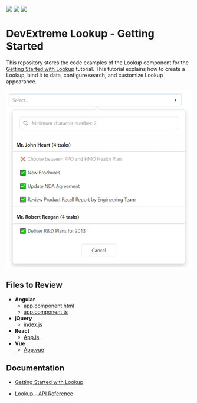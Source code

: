 <!-- default badges list -->
![](https://img.shields.io/endpoint?url=https://codecentral.devexpress.com/api/v1/VersionRange/447652028/22.1.3%2B)
[![](https://img.shields.io/badge/Open_in_DevExpress_Support_Center-FF7200?style=flat-square&logo=DevExpress&logoColor=white)](https://supportcenter.devexpress.com/ticket/details/T1059492)
[![](https://img.shields.io/badge/📖_How_to_use_DevExpress_Examples-e9f6fc?style=flat-square)](https://docs.devexpress.com/GeneralInformation/403183)
<!-- default badges end -->

# DevExtreme Lookup - Getting Started 

This repository stores the code examples of the Lookup component for the [Getting Started with Lookup](https://js.devexpress.com/Documentation/Guide/UI_Components/Lookup/Getting_Started_with_Lookup/) tutorial. This tutorial explains how to create a Lookup, bind it to data, configure search, and customize Lookup appearance.

<div align="center"><img src="./lookup.png" /></div>

## Files to Review

- **Angular**
    - [app.component.html](angular/src/app/app.component.html)
    - [app.component.ts](angular/src/app/app.component.ts)
- **jQuery**
    - [index.js](jquery/src/index.js)
- **React**
    - [App.js](react/src/App.js)
- **Vue**
    - [App.vue](vue/src/App.vue)

## Documentation

- [Getting Started with Lookup](https://js.devexpress.com/Documentation/Guide/UI_Components/Lookup/Getting_Started_with_Lookup/)

- [Lookup - API Reference](https://js.devexpress.com/Documentation/ApiReference/UI_Components/dxLookup/)
